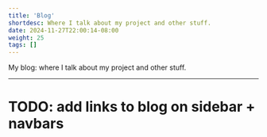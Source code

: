 ```yaml
---
title: 'Blog'
shortdesc: Where I talk about my project and other stuff.
date: 2024-11-27T22:00:14-08:00
weight: 25
tags: []
---
```


My blog: where I talk about my project and other stuff.

<hr>

# TODO: add links to blog on sidebar + navbars